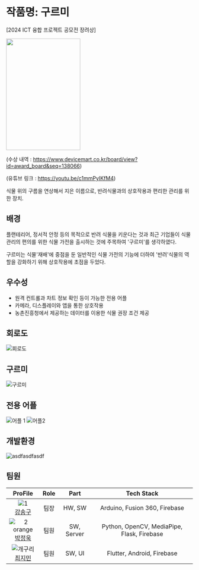 # 작품명: 구르미
[2024 ICT 융합 프로젝트 공모전 장려상]

<img src="https://github.com/user-attachments/assets/54442d43-6ef2-4da1-9794-8e8086b15086.png" width="200" height="300"/>

(수상 내역 : https://www.devicemart.co.kr/board/view?id=award_board&seq=138066)

(유튜브 링크 : https://youtu.be/c1mmPyIKfM4)

식물 위의 구름을 연상해서 지은 이름으로, 반려식물과의 상호작용과 편리한 관리를 위한 장치.

## 배경

플랜테리어, 정서적 안정 등의 목적으로 반려 식물을 키운다는 것과 최근 기업들이 식물 관리의 편의를 위한 식물 가전을 출시하는 것에 주목하여 '구르미'를 생각하였다.

구르미는 식물'재배'에 중점을 둔 일반적인 식물 가전의 기능에 더하여 '반려'식물의 역할을 강화하기 위해 상호작용에 초점을 두었다.

## 우수성

- 원격 컨트롤과 차트 정보 확인 등이 가능한 전용 어플
- 카메라, 디스플레이와 앱을 통한 상호작용
- 농촌진흥청에서 제공하는 데이터를 이용한 식물 권장 조건 제공

## 회로도
![회로도](https://github.com/user-attachments/assets/00108d0a-d918-4d61-b5b0-40eb74fb8be3)

## 구르미
![구르미](https://github.com/user-attachments/assets/fec01d92-30c7-4eae-9fad-af4ce9f1eafa)

## 전용 어플
![어플 1](https://github.com/Throwball99/2023ESWContest_free_1042/assets/143514249/e35fed97-a7fe-4c65-9e6c-0b73e69c0c1b)
![어플2](https://github.com/Throwball99/2023ESWContest_free_1042/assets/143514249/112a55c8-9a8d-406a-8cfc-e55d429de534)


## 개발환경

![asdfasdfasdf](https://github.com/Throwball99/2023ESWContest_free_1042/assets/143514249/6dd87b23-9965-4dc2-b8c8-5f65e151b917)

## 팀원

| ProFile | Role | Part | Tech Stack |
|:--------:|:--------:|:--------:|:--------:|
| ![1](https://github.com/Throwball99/2023ESWContest_free_1042/assets/143514249/fa24aab6-a2db-4e61-a032-61e6adffcca8) <br> [강송구](https://github.com/Throwball99) |   팀장  |   HW, SW |   Arduino, Fusion 360, Firebase |
| ![2 orange](https://github.com/Throwball99/2023ESWContest_free_1042/assets/143514249/c9eadced-f7e2-419b-a819-1612bf5ea15a) <br>  [박정욱]( https://github.com/wjddnr0920)  |   팀원  |   SW, Server  |   Python, OpenCV, MediaPipe, Flask, Firebase  |
|   ![개구리](https://github.com/Throwball99/2023ESWContest_free_1042/assets/143514249/69319bbd-74bb-40c1-92d8-ae96e23b3500) <br> [최지민](https://github.com/irmu98)    |   팀원  |   SW, UI  |   Flutter, Android, Firebase   |


